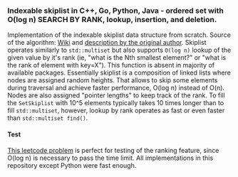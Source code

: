 ### Indexable skiplist in C++, Go, Python, Java - ordered set with O(log n) SEARCH BY RANK, lookup, insertion, and deletion. 
Implementation of the indexable skiplist data structure from scratch. Source of the algorithm: [Wiki](https://en.wikipedia.org/wiki/Skip_list) and [description by the original author](https://citeseerx.ist.psu.edu/viewdoc/download?doi=10.1.1.17.524&rep=rep1&type=pdf). Skiplist operates similarly to `std::multiset` but also supports `O(log n)` lookup of the given value by it's rank (ie, "what is the Nth smallest element?" or "what is the rank of element with key=X"). This function is absent in majority of available packages. Essentially skiplist is a composition of linked lists where nodes are assigned random heights. That allows to skip some elements during traversal and achieve faster performance, O(log n) instead of O(n). Nodes are also assigned "pointer lengths" to keep track of the rank. 
To fill the `SetSkiplist` with 10^5 elements typically takes 10 times longer than to fill `std::multiset`, however, lookup by rank operates as fast or even faster than `std::multiset find()`. 
#### Test
[This leetcode problem](https://leetcode.com/problems/count-of-smaller-numbers-after-self/) is perfect for testing of the ranking feature, since O(log n) is necessary to pass the time limit. All implementations in this repository except Python were fast enough. 

